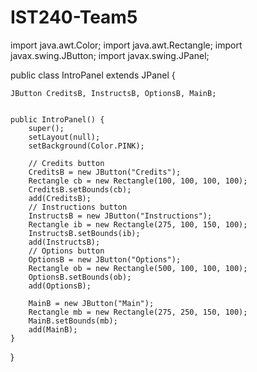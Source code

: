 # IST240-Team5

import java.awt.Color;
import java.awt.Rectangle;
import javax.swing.JButton;
import javax.swing.JPanel;


public class IntroPanel extends JPanel {
    
    JButton CreditsB, InstructsB, OptionsB, MainB;
    
    
    public IntroPanel() {
        super();
        setLayout(null);
        setBackground(Color.PINK);
        
        // Credits button
        CreditsB = new JButton("Credits");
        Rectangle cb = new Rectangle(100, 100, 100, 100);
        CreditsB.setBounds(cb);
        add(CreditsB);
        // Instructions button
        InstructsB = new JButton("Instructions");
        Rectangle ib = new Rectangle(275, 100, 150, 100);
        InstructsB.setBounds(ib);
        add(InstructsB);
        // Options button
        OptionsB = new JButton("Options");
        Rectangle ob = new Rectangle(500, 100, 100, 100);
        OptionsB.setBounds(ob);
        add(OptionsB);
        
        MainB = new JButton("Main");
        Rectangle mb = new Rectangle(275, 250, 150, 100);
        MainB.setBounds(mb);
        add(MainB);
    }
    
}
